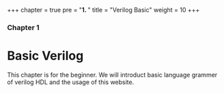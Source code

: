+++
chapter = true
pre = "<b>1. </b>"
title = "Verilog Basic"
weight = 10
+++

### Chapter 1

# Basic Verilog

This chapter is for the beginner.
We will introduct basic language grammer of verilog HDL and the usage of this website.

## 
